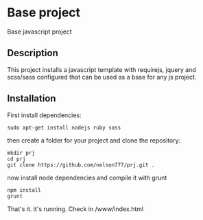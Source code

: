 # Base project

Base javascript project

## Description

This project installs a javascript template with requirejs, jquery and scss/sass configured that can be used as a base for any js project.

## Installation

First install dependencies:

```shell
sudo apt-get install nodejs ruby sass
```

then create a folder for your project and clone the repository:

```shell
mkdir prj
cd prj
git clone https://github.com/nelson777/prj.git .
```

now install node dependencies and compile it with grunt

```shell
npm install
grunt
```

That's it. it's running. Check in <yourprojectdir>/www/index.html